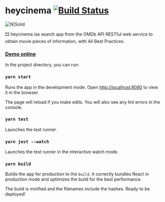 # heycinema [![Build Status](https://travis-ci.org/PyColors/heycinema.svg?branch=master)](https://travis-ci.org/PyColors/heycinema)

![N|Solid](http://www.pycolors.com/v2/git/heycinema/heycinema-pycolors-screenshot)

🎞️ heycinema isa search app from the OMDb API RESTful web service to obtain movie pieces of information, with All Best Practices.

### [Demo online](http://www.pycolors.com/v2/git/heycinema/)

In the project directory, you can run:

### `yarn start`

Runs the app in the development mode.
Open [http://localhost:8080](http://localhost:3000) to view it in the browser.

The page will reload if you make edits.
You will also see any lint errors in the console.

### `yarn test`

Launches the test runner.

### `yarn jest --watch`

Launches the test runner in the interactive watch mode.

### `yarn build`

Builds the app for production to the `build`.
It correctly bundles React in production mode and optimizes the build for the best performance.

The build is minified and the filenames include the hashes. Ready to be deployed!
